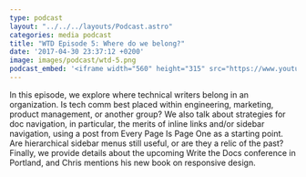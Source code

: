 ```yaml
---
type: podcast
layout: "../../../layouts/Podcast.astro"
categories: media podcast
title: "WTD Episode 5: Where do we belong?"
date: '2017-04-30 23:37:12 +0200'
image: images/podcast/wtd-5.png
podcast_embed: '<iframe width="560" height="315" src="https://www.youtube.com/embed/EpRkt7zDRC4" frameborder="0" allowfullscreen></iframe>'
---
```


In this episode, we explore where technical writers belong in an organization. Is tech comm best placed within engineering, marketing, product management, or another group? We also talk about strategies for doc navigation, in particular, the merits of inline links and/or sidebar navigation, using a post from Every Page Is Page One as a starting point. Are hierarchical sidebar menus still useful, or are they a relic of the past? Finally, we provide details about the upcoming Write the Docs conference in Portland, and Chris mentions his new book on responsive design. 
